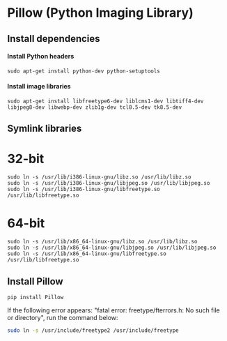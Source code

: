 Pillow (Python Imaging Library)
===============================


Install dependencies
--------------------------------------------------

#### Install Python headers
`sudo apt-get install python-dev python-setuptools`

#### Install image libraries
`sudo apt-get install libfreetype6-dev liblcms1-dev libtiff4-dev libjpeg8-dev libwebp-dev zlib1g-dev tcl8.5-dev tk8.5-dev`


Symlink libraries
--------------------------------------------------

# 32-bit
    sudo ln -s /usr/lib/i386-linux-gnu/libz.so /usr/lib/libz.so
    sudo ln -s /usr/lib/i386-linux-gnu/libjpeg.so /usr/lib/libjpeg.so
    sudo ln -s /usr/lib/i386-linux-gnu/libfreetype.so /usr/lib/libfreetype.so

# 64-bit
    sudo ln -s /usr/lib/x86_64-linux-gnu/libz.so /usr/lib/libz.so
    sudo ln -s /usr/lib/x86_64-linux-gnu/libjpeg.so /usr/lib/libjpeg.so
    sudo ln -s /usr/lib/x86_64-linux-gnu/libfreetype.so /usr/lib/libfreetype.so


Install Pillow
--------------------------------------------------
`pip install Pillow`


If the following error appears: "fatal error: freetype/fterrors.h: No such file or directory", run the command below:

```bash
sudo ln -s /usr/include/freetype2 /usr/include/freetype
```